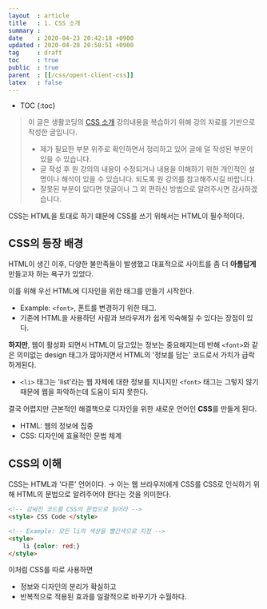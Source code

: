 ```yaml
---
layout  : article
title   : 1. CSS 소개
summary : 
date    : 2020-04-23 20:42:18 +0900
updated : 2020-04-28 20:58:51 +0900
tag     : draft
toc     : true
public  : true
parent  : [[/css/opent-client-css]]
latex   : false
---
```

* TOC
{:toc}

> 이 글은 생활코딩의 [CSS 소개](https://opentutorials.org/course/2418/13339) 강의내용을 복습하기 위해 강의 자료를 기반으로 작성한 글입니다.
>
> * 제가 필요한 부분 위주로 확인하면서 정리하고 있어 글에 덜 작성된 부분이 있을 수 있습니다.
> * 글 작성 후 원 강의의 내용이 수정되거나 내용을 이해하기 위한 개인적인 설명이나 해석이 있을 수 있습니다. 되도록 원 강의를 참고해주시길 바랍니다.
> * 잘못된 부분이 있다면 댓글이나 그 외 편하신 방법으로 알려주시면 감사하겠습니다.

CSS는 HTML을 토대로 하기 떄문에 CSS를 쓰기 위해서는 HTML이 필수적이다.

## CSS의 등장 배경

HTML이 생긴 이후, 다양한 불만족들이 발생했고 대표적으로 사이트를 좀 더 **아름답게** 만들고자 하는 욕구가 있었다.

이를 위해 우선 HTML에 디자인을 위한 태그를 만들기 시작한다.

* Example: `<font>`, 폰트를 변경하기 위한 태그.
* 기존에 HTML을 사용하던 사람과 브라우저가 쉽게 익숙해질 수 있다는 장점이 있다.

**하지만**, 웹이 활성화 되면서 HTML이 담고있는 정보는 중요해지는데 반해 `<font>`와 같은 의미없는 design 태그가 많아지면서 HTML의 '정보를 담는' 코드로서 가치가 급락하게된다.

* `<li>` 태그는 'list'라는 웹 자체에 대한 정보를 지니지만 `<font>` 태그는 그렇지 않기 때문에 웹을 파악하는데 도움이 되지 못한다.

결국 어렵지만 근본적인 해결책으로 디자인을 위한 새로운 언어인 **CSS**를 만들게 된다.

* HTML: 웹의 정보에 집중
* CSS: 디자인에 효율적인 문법 체계

## CSS의 이해

CSS는 HTML과 '다른' 언어이다. → 이는 웹 브라우저에게 CSS를 CSS로 인식하기 위해 HTML의 문법으로 알려주어야 한다는 것을 의미한다.

```html
<!-- 감싸진 코드를 CSS의 문법으로 읽어라 -->
<style> CSS Code </style>

<!-- Example: 모든 li의 색상을 빨간색으로 지정 -->
<style>
    li {color: red;}
</style>
```

이처럼 CSS를 따로 사용하면

* 정보와 디자인의 분리가 확실하고
* 반복적으로 적용된 효과를 일괄적으로 바꾸기가 수월하다.

